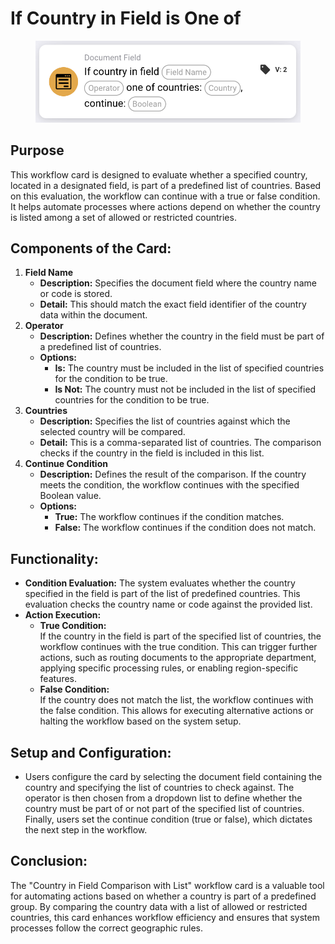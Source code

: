 # If Country in Field is One of

<figure><img src="../../../../.gitbook/assets/image (14) (1) (1).png" alt="" width="563"><figcaption></figcaption></figure>

## **Purpose**

This workflow card is designed to evaluate whether a specified country, located in a designated field, is part of a predefined list of countries. Based on this evaluation, the workflow can continue with a true or false condition. It helps automate processes where actions depend on whether the country is listed among a set of allowed or restricted countries.

## **Components of the Card:**

1. **Field Name**
   * **Description:** Specifies the document field where the country name or code is stored.
   * **Detail:** This should match the exact field identifier of the country data within the document.&#x20;
2. **Operator**
   * **Description:** Defines whether the country in the field must be part of a predefined list of countries.
   * **Options:**
     * **Is:** The country must be included in the list of specified countries for the condition to be true.
     * **Is Not:** The country must not be included in the list of specified countries for the condition to be true.
3. **Countries**
   * **Description:** Specifies the list of countries against which the selected country will be compared.
   * **Detail:** This is a comma-separated list of countries. The comparison checks if the country in the field is included in this list.
4. **Continue Condition**
   * **Description:** Defines the result of the comparison. If the country meets the condition, the workflow continues with the specified Boolean value.
   * **Options:**
     * **True:** The workflow continues if the condition matches.
     * **False:** The workflow continues if the condition does not match.

## **Functionality:**

* **Condition Evaluation:** The system evaluates whether the country specified in the field is part of the list of predefined countries. This evaluation checks the country name or code against the provided list.
* **Action Execution:**
  * **True Condition:**\
    If the country in the field is part of the specified list of countries, the workflow continues with the true condition. This can trigger further actions, such as routing documents to the appropriate department, applying specific processing rules, or enabling region-specific features.
  * **False Condition:**\
    If the country does not match the list, the workflow continues with the false condition. This allows for executing alternative actions or halting the workflow based on the system setup.

## **Setup and Configuration:**

* Users configure the card by selecting the document field containing the country and specifying the list of countries to check against. The operator is then chosen from a dropdown list to define whether the country must be part of or not part of the specified list of countries. Finally, users set the continue condition (true or false), which dictates the next step in the workflow.

## **Conclusion:**

The "Country in Field Comparison with List" workflow card is a valuable tool for automating actions based on whether a country is part of a predefined group. By comparing the country data with a list of allowed or restricted countries, this card enhances workflow efficiency and ensures that system processes follow the correct geographic rules.
